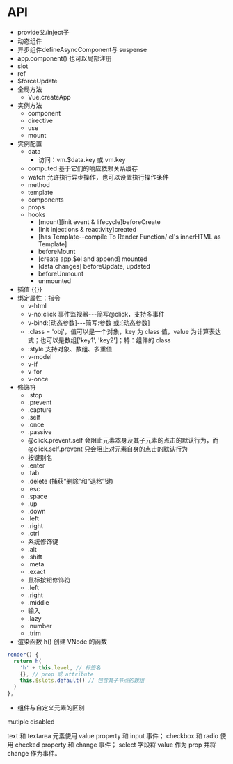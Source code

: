 # API

- provide父/inject子
- <keep-alive><component :is=""/></keep-alive> 动态组件
- 异步组件defineAsyncComponent与 suspense
- app.component() 也可以局部注册
- slot
- ref
- $forceUpdate
- 全局方法
  - Vue.createApp
- 实例方法
  - component
  - directive
  - use
  - mount
- 实例配置
  - data
    - 访问：vm.$data.key 或 vm.key
  - computed 基于它们的响应依赖关系缓存
  - watch 允许执行异步操作，也可以设置执行操作条件
  - method
  - template
  - components
  - props
  - hooks
    - [mount][init event & lifecycle]beforeCreate
    - [init injections & reactivity]created
    - [has Template--compile To Render Function/ el's innerHTML as Template]
    - beforeMount
    - [create app.$el and append] mounted
    - [data changes] beforeUpdate, updated
    - beforeUnmount
    - unmounted
- 插值 {{}}
- 绑定属性：指令
  - v-html
  - v-no:click 事件监视器---简写@click，支持多事件
  - v-bind:[动态参数]---简写:参数 或:[动态参数]
  - :class = 'obj'，值可以是一个对象，key 为 class 值，value 为计算表达式；也可以是数组['key1', 'key2']；特：组件的 class
  - :style 支持对象、数组、多重值
  - v-model
  - v-if
  - v-for
  - v-once
- 修饰符
  - .stop
  - .prevent
  - .capture
  - .self
  - .once
  - .passive
  - @click.prevent.self 会阻止元素本身及其子元素的点击的默认行为，而 @click.self.prevent 只会阻止对元素自身的点击的默认行为
  - 按键别名
  - .enter
  - .tab
  - .delete (捕获“删除”和“退格”键)
  - .esc
  - .space
  - .up
  - .down
  - .left
  - .right
  - .ctrl
  - 系统修饰键
  - .alt
  - .shift
  - .meta
  - .exact
  - 鼠标按钮修饰符
  - .left
  - .right
  - .middle
  - 输入
  - .lazy
  - .number
  - .trim
- 渲染函数 h() 创建 VNode 的函数

```js
render() {
  return h(
    'h' + this.level, // 标签名
    {}, // prop 或 attribute
    this.$slots.default() // 包含其子节点的数组
  )
},
```

- 组件与自定义元素的区别

mutiple
disabled

text 和 textarea 元素使用 value property 和 input 事件；
checkbox 和 radio 使用 checked property 和 change 事件；
select 字段将 value 作为 prop 并将 change 作为事件。

